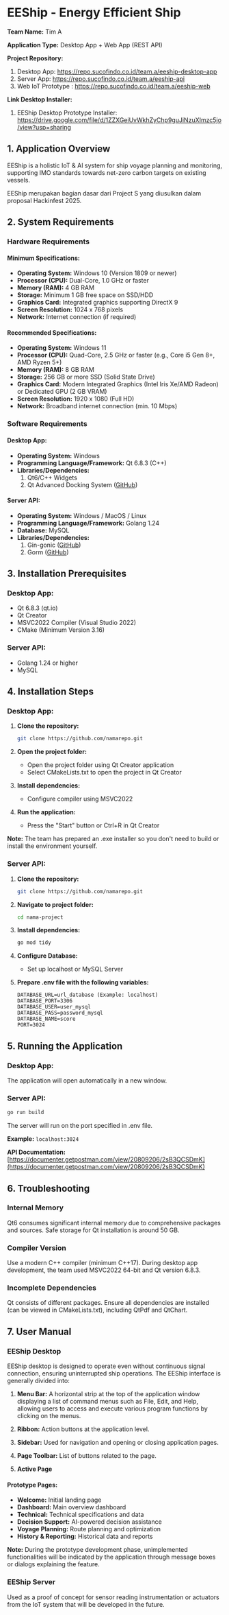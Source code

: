 # EEShip - Energy Efficient Ship

**Team Name:** Tim A

**Application Type:** Desktop App + Web App (REST API)

**Project Repository:** 
1. Desktop App: https://repo.sucofindo.co.id/team.a/eeship-desktop-app
2. Server App: https://repo.sucofindo.co.id/team.a/eeship-api
3. Web IoT Prototype : https://repo.sucofindo.co.id/team.a/eeship-web

**Link Desktop Installer:**
1. EEShip Desktop Prototype Installer: https://drive.google.com/file/d/1ZZXGeiUvWkhZyChp9guJiNzuXImzc5jo/view?usp=sharing 

## 1. Application Overview

EEShip is a holistic IoT & AI system for ship voyage planning and monitoring, supporting IMO standards towards net-zero carbon targets on existing vessels.

EEShip merupakan bagian dasar dari Project S yang diusulkan dalam proposal Hackinfest 2025.

## 2. System Requirements

### Hardware Requirements

#### Minimum Specifications:
- **Operating System:** Windows 10 (Version 1809 or newer)
- **Processor (CPU):** Dual-Core, 1.0 GHz or faster
- **Memory (RAM):** 4 GB RAM
- **Storage:** Minimum 1 GB free space on SSD/HDD
- **Graphics Card:** Integrated graphics supporting DirectX 9
- **Screen Resolution:** 1024 x 768 pixels
- **Network:** Internet connection (if required)

#### Recommended Specifications:
- **Operating System:** Windows 11
- **Processor (CPU):** Quad-Core, 2.5 GHz or faster (e.g., Core i5 Gen 8+, AMD Ryzen 5+)
- **Memory (RAM):** 8 GB RAM
- **Storage:** 256 GB or more SSD (Solid State Drive)
- **Graphics Card:** Modern Integrated Graphics (Intel Iris Xe/AMD Radeon) or Dedicated GPU (2 GB VRAM)
- **Screen Resolution:** 1920 x 1080 (Full HD)
- **Network:** Broadband internet connection (min. 10 Mbps)

### Software Requirements

#### Desktop App:
- **Operating System:** Windows
- **Programming Language/Framework:** Qt 6.8.3 (C++)
- **Libraries/Dependencies:**
  1. Qt6/C++ Widgets
  2. Qt Advanced Docking System ([GitHub](https://github.com/githubuser0xFFFF/Qt-Advanced-Docking-System))

#### Server API:
- **Operating System:** Windows / MacOS / Linux
- **Programming Language/Framework:** Golang 1.24
- **Database:** MySQL
- **Libraries/Dependencies:**
  1. Gin-gonic ([GitHub](https://github.com/gin-gonic))
  2. Gorm ([GitHub](https://github.com/go-gorm/gorm))

## 3. Installation Prerequisites

### Desktop App:
- Qt 6.8.3 (qt.io)
- Qt Creator
- MSVC2022 Compiler (Visual Studio 2022)
- CMake (Minimum Version 3.16)

### Server API:
- Golang 1.24 or higher
- MySQL

## 4. Installation Steps

### Desktop App:

1. **Clone the repository:**
   ```bash
   git clone https://github.com/namarepo.git
   ```

2. **Open the project folder:**
   - Open the project folder using Qt Creator application
   - Select CMakeLists.txt to open the project in Qt Creator

3. **Install dependencies:**
   - Configure compiler using MSVC2022

4. **Run the application:**
   - Press the "Start" button or Ctrl+R in Qt Creator

**Note:** The team has prepared an .exe installer so you don't need to build or install the environment yourself.

### Server API:

1. **Clone the repository:**
   ```bash
   git clone https://github.com/namarepo.git
   ```

2. **Navigate to project folder:**
   ```bash
   cd nama-project
   ```

3. **Install dependencies:**
   ```bash
   go mod tidy
   ```

4. **Configure Database:**
   - Set up localhost or MySQL Server

5. **Prepare .env file with the following variables:**
   ```env
   DATABASE_URL=url_database (Example: localhost)
   DATABASE_PORT=3306
   DATABASE_USER=user_mysql
   DATABASE_PASS=password_mysql
   DATABASE_NAME=score
   PORT=3024
   ```

## 5. Running the Application

### Desktop App:
The application will open automatically in a new window.

### Server API:
```bash
go run build
```

The server will run on the port specified in .env file.

**Example:** `localhost:3024`

**API Documentation:** [https://documenter.getpostman.com/view/20809206/2sB3QCSDmK](https://documenter.getpostman.com/view/20809206/2sB3QCSDmK)

## 6. Troubleshooting

### Internal Memory
Qt6 consumes significant internal memory due to comprehensive packages and sources. Safe storage for Qt installation is around 50 GB.

### Compiler Version
Use a modern C++ compiler (minimum C++17). During desktop app development, the team used MSVC2022 64-bit and Qt version 6.8.3.

### Incomplete Dependencies
Qt consists of different packages. Ensure all dependencies are installed (can be viewed in CMakeLists.txt), including QtPdf and QtChart.

## 7. User Manual

### EEShip Desktop

EEShip desktop is designed to operate even without continuous signal connection, ensuring uninterrupted ship operations. The EEShip interface is generally divided into:

1. **Menu Bar:** A horizontal strip at the top of the application window displaying a list of command menus such as File, Edit, and Help, allowing users to access and execute various program functions by clicking on the menus.

2. **Ribbon:** Action buttons at the application level.

3. **Sidebar:** Used for navigation and opening or closing application pages.

4. **Page Toolbar:** List of buttons related to the page.

5. **Active Page**

#### Prototype Pages:
- **Welcome:** Initial landing page
- **Dashboard:** Main overview dashboard
- **Technical:** Technical specifications and data
- **Decision Support:** AI-powered decision assistance
- **Voyage Planning:** Route planning and optimization
- **History & Reporting:** Historical data and reports

**Note:** During the prototype development phase, unimplemented functionalities will be indicated by the application through message boxes or dialogs explaining the feature.

### EEShip Server

Used as a proof of concept for sensor reading instrumentation or actuators from the IoT system that will be developed in the future.